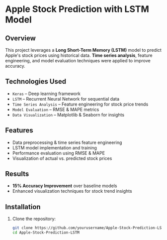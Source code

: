 # Apple Stock Prediction with LSTM Model  

## Overview  
This project leverages a **Long Short-Term Memory (LSTM)** model to predict Apple's stock prices using historical data. **Time series analysis**, feature engineering, and model evaluation techniques were applied to improve accuracy.  

## Technologies Used  
- `Keras` – Deep learning framework  
- `LSTM` – Recurrent Neural Network for sequential data  
- `Time Series Analysis` – Feature engineering for stock price trends  
- `Model Evaluation` – RMSE & MAPE metrics  
- `Data Visualization` – Matplotlib & Seaborn for insights  

## Features  
- Data preprocessing & time series feature engineering  
- LSTM model implementation and training  
- Performance evaluation using RMSE & MAPE  
- Visualization of actual vs. predicted stock prices  

## Results  
- **15% Accuracy Improvement** over baseline models  
- Enhanced visualization techniques for stock trend insights  

## Installation  
1. Clone the repository:  
   ```bash
   git clone https://github.com/yourusername/Apple-Stock-Prediction-LSTM.git
   cd Apple-Stock-Prediction-LSTM
